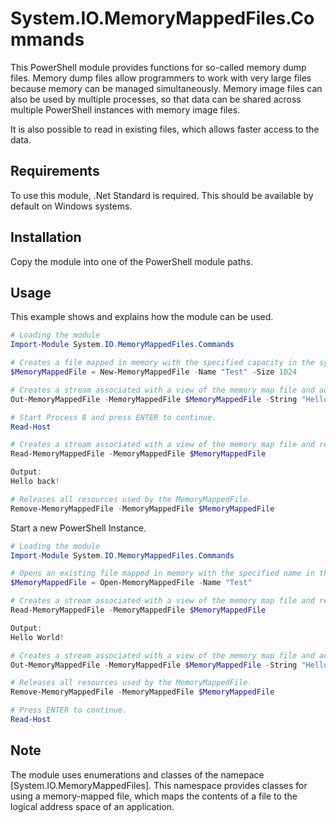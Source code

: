 # System.IO.MemoryMappedFiles.Commands
This PowerShell module provides functions for so-called memory dump files. Memory dump files allow programmers to work with very large files because memory can be managed simultaneously. Memory image files can also be used by multiple processes, so that data can be shared across multiple PowerShell instances with memory image files.

It is also possible to read in existing files, which allows faster access to the data.

## Requirements

To use this module, .Net Standard is required. This should be available by default on Windows systems.

## Installation

Copy the module into one of the PowerShell module paths.

## Usage

This example shows and explains how the module can be used.

```PowerShell
# Loading the module
Import-Module System.IO.MemoryMappedFiles.Commands

# Creates a file mapped in memory with the specified capacity in the system memory.
$MemoryMappedFile = New-MemoryMappedFile -Name "Test" -Size 1024

# Creates a stream associated with a view of the memory map file and adds the string as a stream.
Out-MemoryMappedFile -MemoryMappedFile $MemoryMappedFile -String "Hello World!"

# Start Process B and press ENTER to continue.
Read-Host

# Creates a stream associated with a view of the memory map file and reads that stream.
Read-MemoryMappedFile -MemoryMappedFile $MemoryMappedFile

Output:
Hello back!

# Releases all resources used by the MemoryMappedFile.
Remove-MemoryMappedFile -MemoryMappedFile $MemoryMappedFile
```

Start a new PowerShell Instance.

```PowerShell
# Loading the module
Import-Module System.IO.MemoryMappedFiles.Commands

# Opens an existing file mapped in memory with the specified name in the system memory.
$MemoryMappedFile = Open-MemoryMappedFile -Name "Test"

# Creates a stream associated with a view of the memory map file and reads that stream.
Read-MemoryMappedFile -MemoryMappedFile $MemoryMappedFile

Output:
Hello World!

# Creates a stream associated with a view of the memory map file and adds the string as a stream.
Out-MemoryMappedFile -MemoryMappedFile $MemoryMappedFile -String "Hello back!"

# Releases all resources used by the MemoryMappedFile.
Remove-MemoryMappedFile -MemoryMappedFile $MemoryMappedFile

# Press ENTER to continue.
Read-Host
```

## Note
The module uses enumerations and classes of the namepace [System.IO.MemoryMappedFiles]. This namespace provides classes for using a memory-mapped file, which maps the contents of a file to the logical address space of an application.